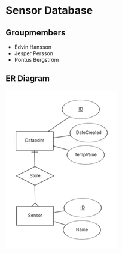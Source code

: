 # Sensor Database

## Groupmembers

- Edvin Hansson
- Jesper Persson
- Pontus Bergström

## ER Diagram

![Application Screenshot](resources/ER%20Diagram.png)
